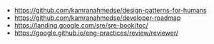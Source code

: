 - https://github.com/kamranahmedse/design-patterns-for-humans
- https://github.com/kamranahmedse/developer-roadmap
- https://landing.google.com/sre/sre-book/toc/
- https://google.github.io/eng-practices/review/reviewer/

